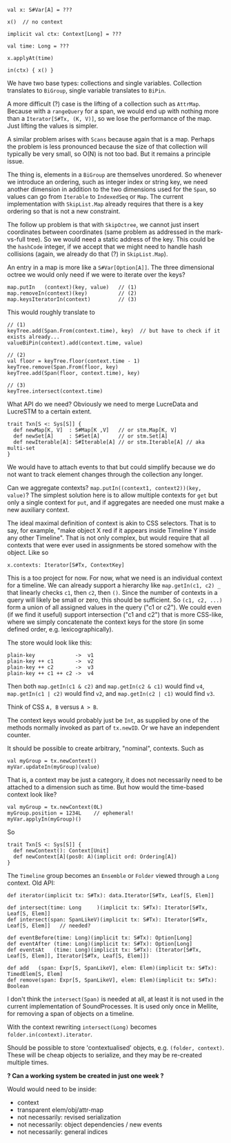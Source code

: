     val x: S#Var[A] = ???
    
    x()  // no context
    
    implicit val ctx: Context[Long] = ???
    
    val time: Long = ???
    
    x.applyAt(time)
    
    in(ctx) { x() }
    
We have two base types: collections and single variables.
Collection translates to `BiGroup`, single variable translates
to `BiPin`.

A more difficult (?) case is the lifting of a collection
such as `AttrMap`. Because with a `rangeQuery` for a span,
we would end up with nothing more than a `Iterator[S#Tx, (K, V)]`,
so we lose the performance of the map. 
Just lifting the values is simpler.

A similar problem arises with `Scans` because again that is
a map. Perhaps the problem is less pronounced because the size
of that collection will typically be very small, so O(N) is
not too bad. But it remains a principle issue.

The thing is, elements in a `BiGroup` are themselves unordered.
So whenever we introduce an ordering, such as integer index
or string key, we need another dimension in addition to the
two dimensions used for the `Span`, so values can go from
`Iterable` to `IndexedSeq` or `Map`. The current implementation
with `SkipList.Map` already requires that there is a key
ordering so that is not a new constraint.

The follow up problem is that with `SkipOctree`, we cannot
just insert coordinates between coordinates (same problem
as addressed in the mark-vs-full tree). So we would need a
static address of the key. This could be the `hashCode`
integer, if we accept that we might need to handle hash
collisions (again, we already do that (?) in `SkipList.Map`).

An entry in a map is more like a `S#Var[Option[A]]`. The
three dimensional octree we would only need if we were to
iterate over the keys?

    map.putIn   (context)(key, value)   // (1)
    map.removeIn(context)(key)          // (2)
    map.keysIteratorIn(context)         // (3)

This would roughly translate to

    // (1)
    keyTree.add(Span.From(context.time), key)  // but have to check if it exists already...
    valueBiPin(context).add(context.time, value)
    
    // (2)
    val floor = keyTree.floor(context.time - 1)
    keyTree.remove(Span.From(floor, key)
    keyTree.add(Span(floor, context.time), key)
    
    // (3)
    keyTree.intersect(context.time)
    
What API do we need? Obviously we need to merge LucreData and LucreSTM
to a certain extent.

    trait Txn[S <: Sys[S]] {
      def newMap[K, V]  : S#Map[K ,V]   // or stm.Map[K, V]
      def newSet[A]     : S#Set[A]      // or stm.Set[A]
      def newIterable[A]: S#Iterable[A] // or stm.Iterable[A] // aka multi-set
    }
    
We would have to attach events to that but could simplify because we do not want
to track element changes through the collection any longer.

Can we aggregate contexts? `map.putIn((context1, context2))(key, value)`?
The simplest solution here is to allow multiple contexts for `get` but only
a single context for `put`, and if aggregates are needed one must make
a new auxiliary context.

The ideal maximal definition of context is akin to CSS selectors. That is
to say, for example,
"make object X red if it appears inside Timeline Y inside any other Timeline".
That is not only complex, but would require that all contexts that were
ever used in assignments be stored somehow with the object. Like so

    x.contexts: Iterator[S#Tx, ContextKey]

This is a too project for now. For now, what we need is an individual context
for a timeline. We can already support a hierarchy like `map.getIn(c1, c2) _`
that linearly checks `c1`, then `c2`, then `()`. Since the number of contexts
in a query will likely be small or zero, this should be sufficient. So
`(c1, c2, ...)` form a union of all assigned values in the query ("c1 or c2").
We could even (if we find it useful) support intersection ("c1 and c2") that
is more CSS-like, where we simply concatenate the context keys for the store
(in some defined order, e.g. lexicographically).

The store would look like this:

    plain-key             ->  v1
    plain-key ++ c1       ->  v2
    plain-key ++ c2       ->  v3
    plain-key ++ c1 ++ c2 ->  v4

Then both `map.getIn(c1 & c2)` and `map.getIn(c2 & c1)` would find `v4`, 
`map.getIn(c1 | c2)` would find `v2`, and `map.getIn(c2 | c1)` would find `v3`.

Think of CSS `A, B` versus `A > B`.

The context keys would probably just be `Int`, as supplied by one of the methods
normally invoked as part of `tx.newID`. Or we have an independent counter.

It should be possible to create arbitrary, "nominal", contexts. Such as

    val myGroup = tx.newContext()
    myVar.updateIn(myGroup)(value)
    
That is, a context may be just a category, it does not necessarily need to
be attached to a dimension such as time. But how would the time-based context
look like?

    val myGroup = tx.newContext(0L)
    myGroup.position = 1234L    // ephemeral!
    myVar.applyIn(myGroup)()

So

    trait Txn[S <: Sys[S]] {
      def newContext(): Context[Unit]
      def newContext[A](pos0: A)(implicit ord: Ordering[A])
    }

The `Timeline` group becomes an `Ensemble` or `Folder` viewed through a `Long` context.
Old API:

    def iterator(implicit tx: S#Tx): data.Iterator[S#Tx, Leaf[S, Elem]]
    
    def intersect(time: Long     )(implicit tx: S#Tx): Iterator[S#Tx, Leaf[S, Elem]]
    def intersect(span: SpanLikeV)(implicit tx: S#Tx): Iterator[S#Tx, Leaf[S, Elem]]   // needed?
    
    def eventBefore(time: Long)(implicit tx: S#Tx): Option[Long]
    def eventAfter (time: Long)(implicit tx: S#Tx): Option[Long]
    def eventsAt   (time: Long)(implicit tx: S#Tx): (Iterator[S#Tx, Leaf[S, Elem]], Iterator[S#Tx, Leaf[S, Elem]])
    
    def add   (span: Expr[S, SpanLikeV], elem: Elem)(implicit tx: S#Tx): TimedElem[S, Elem]
    def remove(span: Expr[S, SpanLikeV], elem: Elem)(implicit tx: S#Tx): Boolean

I don't think the `intersect(Span)` is needed at all, at least it is not used in the current
implementation of SoundProcesses. It is used only once in Mellite, for removing a span of
objects on a timeline.

With the context rewriting `intersect(Long)` becomes `folder.in(context).iterator`.

Should be possible to store 'contextualised' objects, e.g. `(folder, context)`. These will be
cheap objects to serialize, and they may be re-created multiple times.

**? Can a working system be created in just one week ?**

Would would need to be inside:

- context
- transparent elem/obj/attr-map
- not necessarily: revised serialization
- not necessarily: object dependencies / new events
- not necessarily: general indices
